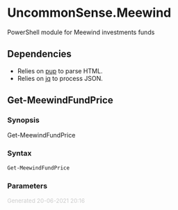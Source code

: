 # UncommonSense.Meewind

PowerShell module for Meewind investments funds

## Dependencies
- Relies on [pup](https://github.com/ericchiang/pup) to parse HTML.
- Relies on [jq](https://stedolan.github.io/jq/) to process JSON.

<a name="Get-MeewindFundPrice"></a>
## Get-MeewindFundPrice
### Synopsis
Get-MeewindFundPrice
### Syntax
```powershell
Get-MeewindFundPrice
```
### Parameters
<div style='font-size:small; color: #ccc'>Generated 20-06-2021 20:16</div>
